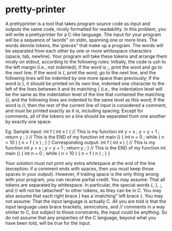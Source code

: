 # pretty-printer

A prettyprinter is a tool that takes program source code as input and outputs the same code,
nicely formatted for readability. In this problem, you will write a prettyprinter for a C-like
language.
The input for your program will be a sequence of \words" on stdin, spanning one or more
lines. The words denote tokens, the \pieces" that make up a program. The words will be
separated from each other by one or more whitespace characters (space, tab, newline). Your
program will take these tokens and arrange them nicely on stdout, according to the following
rules:
   Initially, the code is ush to the left margin (i.e., not indented);
   If the word is ;, print the word and go to the next line;
   If the word is {, print the word, go to the next line, and the following lines will be
indented by one more space than previously;
   If the word is }, it should be printed on its own line, indented one character to the left
of the lines between it and its matching { (i.e., the indentation level will be the same as
the indentation level of the line that contained the matching {), and the following lines
are indented to the same level as this word;
   If the word is //, then the rest of the current line of input is considered a comment, and
must be printed exactly as it is, including spacing;
   Except for comments, all of the tokens on a line should be separated from one another
by exactly one space.

Eg:
 Sample input:
   int f ( int x ) { // This is my function
   int y = x ; y = y + 1 ; return y ; } // This is the END of my function
   int main () { int n = 0 ; while ( n < 10 ) { n = f ( n ) ; } }
Corresponding output:
  int f ( int x ) {
  // This is my function
   int y = x ;
    y = y + 1 ;
   return y ;
    }
// This is the END of my function
int main () {
int n = 0 ;
while ( n < 10 ) {
n = f ( n ) ;
}
}

Your solution must not print any extra whitespace at the end of the line (exception: if a
comment ends with spaces, then you must keep those spaces in your output). However, if
trailing space is the only thing wrong with your program, you can receive partial credit.
You may assume: That all tokens are separated by whitespace. In particular, the special
words {, }, ;, and // will not be \attached" to other tokens, as they can be in C. You may
also assume that each right brace } has a \matching" left brace {.
You may not assume: That the input language is actually C. All you are told is that
the input language uses brace brackets, semicolons, and // comments in a way similar to C,
but subject to those constraints, the input could be anything. So do not assume that any
properties of the C language, beyond what you have been told, will be true for the input.
